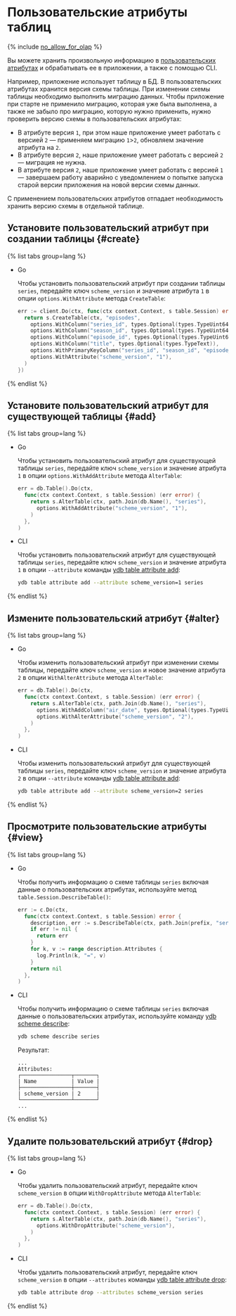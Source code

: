 # Пользовательские атрибуты таблиц

{% include [no_allow_for_olap](../_includes/not_allow_for_olap_note_main.md) %}

Вы можете хранить произвольную информацию в [пользовательских атрибутах](../concepts/datamodel/table.md#users-attr) и обрабатывать ее в приложении, а также с помощью CLI.

Например, приложение использует таблицу в БД. В пользовательских атрибутах хранится версия схемы таблицы. При изменении схемы таблицы необходимо выполнить миграцию данных. Чтобы приложение при старте не применило миграцию, которая уже была выполнена, а также не забыло про миграцию, которую нужно применить, нужно проверить версию схемы в пользовательских атрибутах:

* В атрибуте версия `1`, при этом наше приложение умеет работать с версией `2` — применяем миграцию `1`>`2`, обновляем значение атрибута на `2`.
* В атрибуте версия `2`, наше приложение умеет работать с версией `2` — миграция не нужна.
* В атрибуте версия `2`, наше приложение умеет работать с версией `1` — завершаем работу аварийно с уведомлением о попытке запуска старой версии приложения на новой версии схемы данных.

С применением пользовательских атрибутов отпадает необходимость хранить версию схемы в отдельной таблице.

## Установите пользовательский атрибут при создании таблицы {#create}

{% list tabs group=lang %}

- Go

  Чтобы установить пользовательский атрибут при создании таблицы `series`, передайте ключ `scheme_version` и значение атрибута `1` в опции `options.WithAttribute` метода `CreateTable`:

  ```go
  err := client.Do(ctx, func(ctx context.Context, s table.Session) error {
    return s.CreateTable(ctx, "episodes",
      options.WithColumn("series_id", types.Optional(types.TypeUint64)),
      options.WithColumn("season_id", types.Optional(types.TypeUint64)),
      options.WithColumn("episode_id", types.Optional(types.TypeUint64)),
      options.WithColumn("title", types.Optional(types.TypeText)),
      options.WithPrimaryKeyColumn("series_id", "season_id", "episode_id"),
      options.WithAttribute("scheme_version", "1"),
    )
  })
  ```

{% endlist %}

## Установите пользовательский атрибут для существующей таблицы {#add}

{% list tabs group=lang %}

- Go

  Чтобы установить пользовательский атрибут для существующей таблицы `series`, передайте ключ `scheme_version` и значение атрибута `1` в опции `options.WithAddAttribute` метода `AlterTable`:

  ```go
  err = db.Table().Do(ctx,
    func(ctx context.Context, s table.Session) (err error) {
      return s.AlterTable(ctx, path.Join(db.Name(), "series"),
        options.WithAddAttribute("scheme_version", "1"),
      )
    },
  )
  ```

- CLI

  Чтобы установить пользовательский атрибут для существующей таблицы `series`, передайте ключ `scheme_version` и значение атрибута `1` в опции `--attribute` команды [ydb table attribute add](../reference/ydb-cli/table-attribute-add.md):

  ```bash
  ydb table attribute add --attribute scheme_version=1 series
  ```

{% endlist %}

## Измените пользовательский атрибут {#alter}

{% list tabs group=lang %}

- Go

  Чтобы изменить пользовательский атрибут при изменении схемы таблицы, передайте ключ `scheme_version` и новое значение атрибута `2` в опции `WithAlterAttribute` метода `AlterTable`:

  ```go
  err = db.Table().Do(ctx,
    func(ctx context.Context, s table.Session) (err error) {
      return s.AlterTable(ctx, path.Join(db.Name(), "series"),
        options.WithAddColumn("air_date", types.Optional(types.TypeUint64)),
        options.WithAlterAttribute("scheme_version", "2"),
      )
    },
  )
  ```

- CLI

  Чтобы изменить пользовательский атрибут для существующей таблицы `series`, передайте ключ `scheme_version` и значение атрибута `2` в опции `--attribute` команды [ydb table attribute add](../reference/ydb-cli/table-attribute-add.md):

  ```bash
  ydb table attribute add --attribute scheme_version=2 series
  ```

{% endlist %}

## Просмотрите пользовательские атрибуты {#view}

{% list tabs group=lang %}

- Go

  Чтобы получить информацию о схеме таблицы `series` включая данные о пользовательских атрибутах, используйте метод `table.Session.DescribeTable()`:

  ```go
  err := c.Do(ctx,
    func(ctx context.Context, s table.Session) error {
      description, err := s.DescribeTable(ctx, path.Join(prefix, "series"))
      if err != nil {
        return err
      }
      for k, v := range description.Attributes {
        log.Println(k, "=", v)
      }
      return nil
    },
  )
  ```

- CLI

  Чтобы получить информацию о схеме таблицы `series` включая данные о пользовательских атрибутах, используйте команду [ydb scheme describe](../reference/ydb-cli/commands/scheme-describe.md):

  ```bash
  ydb scheme describe series
  ```

  Результат:

  ```text
  ...
  Attributes:
  ┌────────────────┬───────┐
  | Name           | Value |
  ├────────────────┼───────┤
  | scheme_version | 2     |
  └────────────────┴───────┘
  ...
  ```

{% endlist %}

## Удалите пользовательский атрибут {#drop}

{% list tabs group=lang %}

- Go

  Чтобы удалить пользовательский атрибут, передайте ключ `scheme_version` в опции `WithDropAttribute` метода `AlterTable`:

  ```go
  err = db.Table().Do(ctx,
    func(ctx context.Context, s table.Session) (err error) {
      return s.AlterTable(ctx, path.Join(db.Name(), "series"),
        options.WithDropAttribute("scheme_version"),
      )
    },
  )
  ```

- CLI

  Чтобы удалить пользовательский атрибут, передайте ключ `scheme_version` в опции `--attributes` команды [ydb table attribute drop](../reference/ydb-cli/table-attribute-drop.md):

  ```bash
  ydb table attribute drop --attributes scheme_version series
  ```

{% endlist %}
